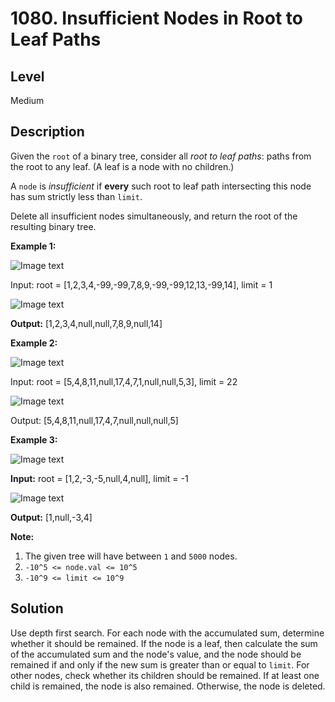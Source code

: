 # 1080. Insufficient Nodes in Root to Leaf Paths
## Level
Medium

## Description
Given the `root` of a binary tree, consider all *root to leaf paths*: paths from the root to any leaf. (A leaf is a node with no children.)

A `node` is *insufficient* if **every** such root to leaf path intersecting this node has sum strictly less than `limit`.

Delete all insufficient nodes simultaneously, and return the root of the resulting binary tree.

**Example 1:**

![Image text](https://assets.leetcode.com/uploads/2019/06/05/insufficient-11.png)

Input: root = [1,2,3,4,-99,-99,7,8,9,-99,-99,12,13,-99,14], limit = 1

![Image text](https://assets.leetcode.com/uploads/2019/06/05/insufficient-2.png)

**Output:** [1,2,3,4,null,null,7,8,9,null,14]

**Example 2:**

![Image text](https://assets.leetcode.com/uploads/2019/06/05/insufficient-3.png)

Input: root = [5,4,8,11,null,17,4,7,1,null,null,5,3], limit = 22

![Image text](https://assets.leetcode.com/uploads/2019/06/05/insufficient-4.png)

Output: [5,4,8,11,null,17,4,7,null,null,null,5]

**Example 3:**

![Image text](https://assets.leetcode.com/uploads/2019/06/11/screen-shot-2019-06-11-at-83301-pm.png)

**Input:** root = [1,2,-3,-5,null,4,null], limit = -1

![Image text](https://assets.leetcode.com/uploads/2019/06/11/screen-shot-2019-06-11-at-83517-pm.png)

**Output:** [1,null,-3,4]

**Note:**

1. The given tree will have between `1` and `5000` nodes.
2. `-10^5 <= node.val <= 10^5`
3. `-10^9 <= limit <= 10^9`

## Solution
Use depth first search. For each node with the accumulated sum, determine whether it should be remained. If the node is a leaf, then calculate the sum of the accumulated sum and the node's value, and the node should be remained if and only if the new sum is greater than or equal to `limit`. For other nodes, check whether its children should be remained. If at least one child is remained, the node is also remained. Otherwise, the node is deleted.
